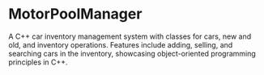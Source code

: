 # MotorPoolManager
A C++ car inventory management system with classes for cars, new and old, and inventory operations. Features include adding, selling, and searching cars in the inventory, showcasing object-oriented programming principles in C++.
